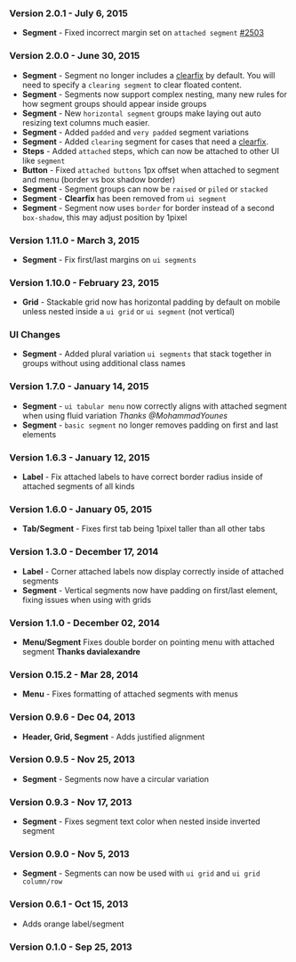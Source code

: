 ### Version 2.0.1 - July 6, 2015

- **Segment** - Fixed incorrect margin set on `attached segment` [#2503](https://github.com/Semantic-Org/Semantic-UI/issues/2503)

### Version 2.0.0 - June 30, 2015

- **Segment** - Segment no longer includes a [clearfix](http://learnlayout.com/clearfix.html) by default. You will need to specify a `clearing segment` to clear floated content.
- **Segment** - Segments now support complex nesting, many new rules for how segment groups should appear inside groups
- **Segment** - New `horizontal segment` groups make laying out auto resizing text columns much easier.
- **Segment** - Added `padded` and `very padded` segment variations
- **Segment** - Added `clearing` segment for cases that need a [clearfix](http://learnlayout.com/clearfix.html).
- **Steps** - Added `attached` steps, which can now be attached to other UI like `segment`
- **Button** - Fixed `attached buttons` 1px offset when attached to segment and menu (border vs box shadow border)
- **Segment** - Segment groups can now be `raised` or `piled` or `stacked`
- **Segment** - **Clearfix** has been removed from `ui segment`
- **Segment** - Segment now uses `border` for border instead of a second `box-shadow`, this may adjust position by 1pixel

### Version 1.11.0 - March 3, 2015

- **Segment** - Fix first/last margins on `ui segments`

### Version 1.10.0 - February 23, 2015

- **Grid** - Stackable grid now has horizontal padding by default on mobile unless nested inside a `ui grid` or `ui segment` (not vertical)

### UI Changes

- **Segment** - Added plural variation `ui segments` that stack together in groups without using additional class names

### Version 1.7.0 - January 14, 2015

- **Segment** - ``ui tabular menu`` now correctly aligns with attached segment when using fluid variation *Thanks @MohammadYounes*
- **Segment** - `basic segment` no longer removes padding on first and last elements

### Version 1.6.3 - January 12, 2015

- **Label** - Fix attached labels to have correct border radius inside of attached segments of all kinds

### Version 1.6.0 - January 05, 2015

- **Tab/Segment** - Fixes first tab being 1pixel taller than all other tabs

### Version 1.3.0 - December 17, 2014

- **Label** - Corner attached labels now display correctly inside of attached segments
- **Segment** - Vertical segments now have padding on first/last element, fixing issues when using with grids

### Version 1.1.0 - December 02, 2014

- **Menu/Segment** Fixes double border on pointing menu with attached segment **Thanks davialexandre**

### Version 0.15.2 - Mar 28, 2014

- **Menu** - Fixes formatting of attached segments with menus

### Version 0.9.6 - Dec 04, 2013

- **Header, Grid, Segment** - Adds justified alignment

### Version 0.9.5 - Nov 25, 2013

- **Segment** - Segments now have a circular variation

### Version 0.9.3 - Nov 17, 2013

- **Segment** - Fixes segment text color when nested inside inverted segment

### Version 0.9.0 - Nov 5, 2013

- **Segment** - Segments can now be used with ``ui grid`` and ``ui grid column/row``

### Version 0.6.1 - Oct 15, 2013

- Adds orange label/segment

### Version 0.1.0 - Sep 25, 2013